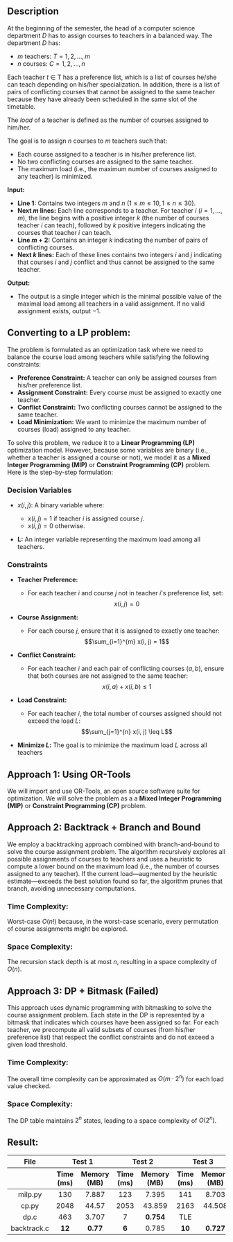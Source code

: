 ## Description
At the beginning of the semester, the head of a computer science department $D$ has to assign courses to teachers in a balanced way. The department $D$ has:
- $m$ teachers: $T = {1, 2, ..., m}$
- $n$ courses: $C = {1, 2, ..., n}$

Each teacher $t$ ∈ T has a preference list, which is a list of courses he/she can teach depending on his/her specialization. In addition, there is a list of pairs of conflicting courses that cannot be assigned to the same teacher because they have already been scheduled in the same slot of the timetable.

The $load$ of a teacher is defined as the number of courses assigned to him/her.

The goal is to assign $n$ courses to $m$ teachers such that:
- Each course assigned to a teacher is in his/her preference list.
- No two conflicting courses are assigned to the same teacher.
- The maximum load (i.e., the maximum number of courses assigned to any teacher) is minimized.

**Input:**
- **Line 1:** Contains two integers $m$ and $n$ ($1 \leq m \leq 10, 1 \leq n \leq 30$).
- **Next $m$ lines:** Each line corresponds to a teacher. For teacher $i$ $(i = 1, …, m)$, the line begins with a positive integer $k$ (the number of courses teacher $i$ can teach), followed by $k$ positive integers indicating the courses that teacher $i$ can teach.
- **Line $m+2$:** Contains an integer $k$ indicating the number of pairs of conflicting courses.
- **Next $k$ lines:** Each of these lines contains two integers $i$ and $j$ indicating that courses $i$ and $j$ conflict and thus cannot be assigned to the same teacher.

**Output:**
- The output is a single integer which is the minimal possible value of the maximal load among all teachers in a valid assignment. If no valid assignment exists, output $-1$.

## Converting to a LP problem:
The problem is formulated as an optimization task where we need to balance the course load among teachers while satisfying the following constraints:
- **Preference Constraint:** A teacher can only be assigned courses from his/her preference list.
- **Assignment Constraint:** Every course must be assigned to exactly one teacher.
- **Conflict Constraint:** Two conflicting courses cannot be assigned to the same teacher.
- **Load Minimization:** We want to minimize the maximum number of courses (load) assigned to any teacher.

To solve this problem, we reduce it to a **Linear Programming (LP)** optimization model. However, because some variables are binary (i.e., whether a teacher is assigned a course or not), we model it as a **Mixed Integer Programming (MIP)** or **Constraint Programming (CP)** problem. Here is the step-by-step formulation:

### Decision Variables

- $x(i, j)$: A binary variable where:
  - $x(i, j) = 1$ if teacher $i$ is assigned course $j$.
  - $x(i, j) = 0$ otherwise.
  
- **L:** An integer variable representing the maximum load among all teachers.

### Constraints

- **Teacher Preference:**
    - For each teacher $i$ and course $j$ not in teacher $i$'s preference list, set:
        $$x(i, j) = 0$$
   
- **Course Assignment:**
    - For each course $j$, ensure that it is assigned to exactly one teacher:
        $$\sum_{i=1}^{m} x(i, j) = 1$$
   
- **Conflict Constraint:**
    - For each teacher $i$ and each pair of conflicting courses $(a, b)$, ensure that both courses are not assigned to the same teacher:
        $$x(i, a) + x(i, b) \leq 1$$
   
- **Load Constraint:**
    - For each teacher $i$, the total number of courses assigned should not exceed the load $L$:
        $$\sum_{j=1}^{n} x(i, j) \leq L$$
   
- **Minimize $L$:** The goal is to minimize the maximum load $L$ across all teachers

## Approach 1: Using OR-Tools
We will import and use OR-Tools, an open source software suite for optimization. We will solve the problem as a a **Mixed Integer Programming (MIP)** or **Constraint Programming (CP)** problem.

## Approach 2: Backtrack + Branch and Bound
We employ a backtracking approach combined with branch-and-bound to solve the course assignment problem. The algorithm recursively explores all possible assignments of courses to teachers and uses a heuristic to compute a lower bound on the maximum load (i.e., the number of courses assigned to any teacher). If the current load—augmented by the heuristic estimate—exceeds the best solution found so far, the algorithm prunes that branch, avoiding unnecessary computations.

### Time Complexity:
Worst-case $O(n!)$ because, in the worst-case scenario, every permutation of course assignments might be explored.

### Space Complexity:
The recursion stack depth is at most $n$, resulting in a space complexity of $O(n)$.

## Approach 3: DP + Bitmask (Failed)
This approach uses dynamic programming with bitmasking to solve the course assignment problem. Each state in the DP is represented by a bitmask that indicates which courses have been assigned so far. For each teacher, we precompute all valid subsets of courses (from his/her preference list) that respect the conflict constraints and do not exceed a given load threshold.

### Time Complexity:
The overall time complexity can be approximated as $O(m \cdot 2^n)$ for each load value checked.

### Space Complexity:
The DP table maintains $2^n$ states, leading to a space complexity of $O(2^n)$.

## Result:
<table style="text-align: center;">
    <thead>
        <tr>
            <th style="text-align: center;">File</th>
            <th colspan="2" style="text-align: center;">Test 1</th>
            <th colspan="2" style="text-align: center;">Test 2</th>
            <th colspan="2" style="text-align: center;">Test 3</th>
            <th colspan="2" style="text-align: center;">Test 4</th>
            <th colspan="2" style="text-align: center;">Test 5</th>
        </tr>
        <tr>
            <th></th>
            <th style="text-align: center;">Time (ms)</th>
            <th style="text-align: center;">Memory (MB)</th>
            <th style="text-align: center;">Time (ms)</th>
            <th style="text-align: center;">Memory (MB)</th>
            <th style="text-align: center;">Time (ms)</th>
            <th style="text-align: center;">Memory (MB)</th>
            <th style="text-align: center;">Time (ms)</th>
            <th style="text-align: center;">Memory (MB)</th>
            <th style="text-align: center;">Time (ms)</th>
            <th style="text-align: center;">Memory (MB)</th>
        </tr>
    </thead>
    <tbody>
        <tr>
            <td>milp.py</td>
            <td>130</td>
            <td>7.887</td>
            <td>123</td>
            <td>7.395</td>
            <td>141</td>
            <td>8.703</td>
            <td>147</td>
            <td>8.934</td>
            <td><strong>162</strong></td>
            <td>9.207</td>
        </tr>
        <tr>
            <td>cp.py</td>
            <td>2048</td>
            <td>44.57</td>
            <td>2053</td>
            <td>43.859</td>
            <td>2163</td>
            <td>44.508</td>
            <td>2062</td>
            <td>44.625</td>
            <td>2033</td>
            <td>44.781</td>
        </tr>
        <tr>
            <td>dp.c</td>
            <td>463</td>
            <td>3.707</td>
            <td>7</td>
            <td><strong>0.754</strong></td>
            <td>TLE</td>
            <td></td>
            <td>TLE</td>
            <td></td>
            <td>TLE</td>
            <td></td>
        </tr>
        <tr>
            <td>backtrack.c</td>
            <td><strong>12</strong></td>
            <td><strong>0.77</strong></td>
            <td><strong>6</strong></td>
            <td>0.785</td>
            <td><strong>10</strong></td>
            <td><strong>0.727</strong></td>
            <td><strong>7</strong></td>
            <td><strong>0.715</strong></td>
            <td>198</td>
            <td><strong>0.805</strong></td>
        </tr>
    </tbody>
</table>